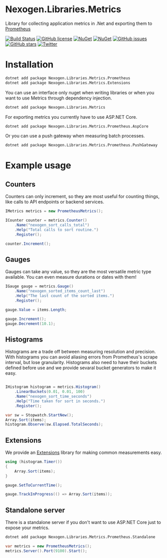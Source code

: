 # Nexogen.Libraries.Metrics

Library for collecting application metrics in .Net and exporting them to [Prometheus](https://prometheus.io/)

[![Build Status](https://travis-ci.org/nexogen-international/Nexogen.Libraries.Metrics.svg?branch=master)](https://travis-ci.org/nexogen-international/Nexogen.Libraries.Metrics)
[![GitHub license](https://img.shields.io/badge/license-MIT-blue.svg)](https://raw.githubusercontent.com/nexogen-international/Nexogen.Libraries.Metrics/master/LICENSE)
[![NuGet](https://img.shields.io/nuget/v/Nexogen.Libraries.Metrics.svg)](https://www.nuget.org/packages/Nexogen.Libraries.Metrics.Prometheus/)
[![NuGet](https://img.shields.io/nuget/dt/Nexogen.Libraries.Metrics.svg)](https://github.com/nexogen-international/Nexogen.Libraries.Metrics)
[![GitHub issues](https://img.shields.io/github/issues/nexogen-international/Nexogen.Libraries.Metrics.svg)](https://github.com/nexogen-international/Nexogen.Libraries.Metrics/issues)
[![GitHub stars](https://img.shields.io/github/stars/nexogen-international/Nexogen.Libraries.Metrics.svg)](https://github.com/nexogen-international/Nexogen.Libraries.Metrics/stargazers)
[![Twitter](https://img.shields.io/twitter/url/https/github.com/nexogen-international/Nexogen.Libraries.Metrics.svg?style=social)](https://twitter.com/intent/tweet?text=Wow:&url=%5Bobject%20Object%5D)

# Installation

```sh
dotnet add package Nexogen.Libraries.Metrics.Prometheus
dotnet add package Nexogen.Libraries.Metrics.Extensions
```

You can use an interface only nuget when writing libraries or when you want to use Metrics through dependency injection.

```sh
dotnet add package Nexogen.Libraries.Metrics
```

For exporting metrics you currently have to use ASP.NET Core.

```sh
dotnet add package Nexogen.Libraries.Metrics.Prometheus.AspCore
```

Or you can use a push gateway when measuring batch processes.

```sh
dotnet add package Nexogen.Libraries.Metrics.Prometheus.PushGateway
```

# Example usage

## Counters

Counters can only increment, so they are most useful for counting things, like calls to API endpoints or backend services.

```cs
IMetrics metrics = new PrometheusMetrics();

ICounter counter = metrics.Counter()
    .Name("nexogen_sort_calls_total")
    .Help("Total calls to sort routine.")
    .Register();

counter.Increment();
```

## Gauges

Gauges can take any value, so they are the most versatile metric type available. You can even measure durations or dates with them!

```cs
IGauge gauge = metrics.Gauge()
    .Name("nexogen_sorted_items_count_last")
    .Help("The last count of the sorted items.")
    .Register();

gauge.Value = items.Length;

gauge.Increment();
gauge.Decrement(10.1);           
```
## Histograms

Histograms are a trade off between measuring resolution and precision. With histograms you can avoid aliasing errors from Prometheus's scrape interval, but lose granularity. Histograms also need to have their buckets defined before use and we provide sevaral bucket generators to make it easy.

```cs

IHistogram histogram = metrics.Histogram()
    .LinearBuckets(0.01, 0.01, 100)
    .Name("nexogen_sort_time_seconds")
    .Help("Time taken for sort in seconds.")
    .Register();

var sw = Stopwatch.StartNew();
Array.Sort(items);
histogram.Observe(sw.Elapsed.TotalSeconds);

```

## Extensions

We provide an [Extensions](https://www.nuget.org/packages/Nexogen.Libraries.Metrics.Extensions) library for making common measurements easy.

```cs
using (histogram.Timer())
{
    Array.Sort(items);
}

gauge.SetToCurrentTime();

gauge.TrackInProgress(() => Array.Sort(items));
```
## Standalone server

There is a standalone server if you don't want to use ASP.NET Core just to expose your metrics.

```sh
dotnet add package Nexogen.Libraries.Metrics.Prometheus.Standalone
```

```cs
var metrics = new PrometheusMetrics();
metrics.Server().Port(9100).Start();
```
